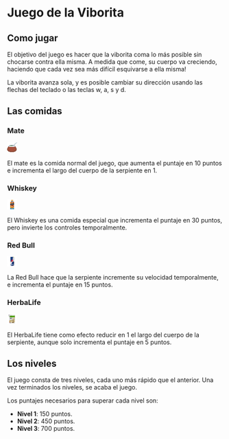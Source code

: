 # Juego de la Viborita

## Como jugar

El objetivo del juego es hacer que la viborita coma lo más posible sin chocarse
contra ella misma. A medida que come, su cuerpo va creciendo, haciendo que cada
vez sea más difícil esquivarse a ella misma!

La viborita avanza sola, y es posible cambiar su dirección usando las flechas
del teclado o las teclas w, a, s y d.

## Las comidas

### Mate

![](./src/assets/mate.png)

El mate es la comida normal del juego, que aumenta el puntaje en 10 puntos e
incrementa el largo del cuerpo de la serpiente en 1.

### Whiskey

![](./src/assets/blue_label.png)

El Whiskey es una comida especial que incrementa el puntaje en 30 puntos, pero
invierte los controles temporalmente.

### Red Bull

![](./src/assets/redbull.png)

La Red Bull hace que la serpiente incremente su velocidad temporalmente, e
incrementa el puntaje en 15 puntos.

### HerbaLife

![](./src/assets/herbalife.png)

El HerbaLife tiene como efecto reducir en 1 el largo del cuerpo de la serpiente,
aunque solo incrementa el puntaje en 5 puntos.

## Los niveles

El juego consta de tres niveles, cada uno más rápido que el anterior. Una vez
terminados los niveles, se acaba el juego.

Los puntajes necesarios para superar cada nivel son:

-   **Nivel 1**: 150 puntos.
-   **Nivel 2**: 450 puntos.
-   **Nivel 3**: 700 puntos.

